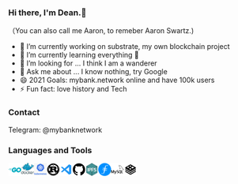 ### Hi there, I'm Dean.👋
（You can also call me Aaron, to remeber Aaron Swartz.) 

- 🔭 I’m currently working on substrate, my own blockchain project 
- 🌱 I’m currently learning everything 🤣
- 🤔 I’m looking for ... I think I am a wanderer
- 💬 Ask me about ... I know nothing, try Google
- 😄 2021 Goals: mybank.network online and have 100k users
- ⚡ Fun fact: love history and Tech

### Contact 

Telegram: @mybanknetwork

### Languages and Tools
[<img align="left" alt="golang" width="26px" src="https://github.com/armatrix/armatrix/blob/master/README.assets/go.svg" />][go]
[<img align="left" alt="docker" width="26px" src="https://github.com/armatrix/armatrix/blob/master/README.assets/docker.svg" />][docker]
[<img align="left" alt="kubernets" width="26px" src="https://github.com/armatrix/armatrix/blob/master/README.assets/k8s.png" />][k8s]
[<img align="left" alt="rust" width="26px" src="https://github.com/armatrix/armatrix/blob/master/README.assets/rust.svg" />][rust]
[<img align="left" alt="vscode" width="26px" src="https://github.com/armatrix/armatrix/blob/master/README.assets/vscode.svg" />][vscode]
[<img align="left" alt="github" width="26px" src="https://github.com/armatrix/armatrix/blob/master/README.assets/github.svg" />][github]
[<img align="left" alt="ipfs" width="26px" src="https://github.com/armatrix/armatrix/blob/master/README.assets/ipfs.png" />][ipfs]
[<img align="left" alt="filecoin" width="26px" src="https://github.com/armatrix/armatrix/blob/master/README.assets/filecoin.png" />][filecoin]
[<img align="left" alt="mysql" width="26px" src="https://github.com/armatrix/armatrix/blob/master/README.assets/mysql.svg" />][mysql]
[<img align="left" alt="redis" width="26px" src="https://github.com/armatrix/armatrix/blob/master/README.assets/redis.svg" />][redis]

[mygithub]:https://github.com/armatrix
[go]:https://github.com/golang/go
[docker]:https://github.com/moby/moby
[k8s]:https://github.com/kubernetes/kubernetes
[rust]:https://github.com/rust-lang/rust
[vscode]:https://github.com/microsoft/vscode
[github]:https://github.com/
[ipfs]:https://ipfs.io/
[filecoin]:https://filecoin.io/
[mysql]:https://www.mysql.com/
[redis]:https://redis.io/


